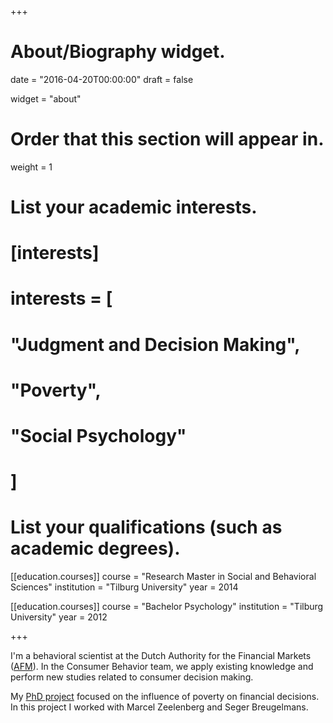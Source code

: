 +++
# About/Biography widget.

date = "2016-04-20T00:00:00"
draft = false

widget = "about"

# Order that this section will appear in.
weight = 1

# List your academic interests.
# [interests]
#   interests = [
#     "Judgment and Decision Making",
#     "Poverty",
#     "Social Psychology"
#   ]

# List your qualifications (such as academic degrees).
[[education.courses]]
  course = "Research Master in Social and Behavioral Sciences"
  institution = "Tilburg University"
  year = 2014

[[education.courses]]
  course = "Bachelor Psychology"
  institution = "Tilburg University"
  year = 2012

+++

<!-- # Biography -->

I'm a behavioral scientist at the Dutch Authority for the Financial Markets ([AFM](https://www.afm.nl/)). In the Consumer Behavior team, we apply existing knowledge and perform new studies related to consumer decision making.

My [PhD project](publication/dissertation) focused on the influence of poverty on financial decisions. In this project I worked with Marcel Zeelenberg and Seger Breugelmans.
